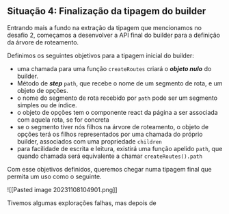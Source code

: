 
## Situação 4: Finalização da tipagem do builder
Entrando mais a fundo na extração da tipagem que mencionamos no desafio 2, começamos a desenvolver a API final do builder para a definição da árvore de roteamento.

Definimos os seguintes objetivos para a tipagem inicial do builder:

- uma chamada para uma função `createRoutes` criará o ***objeto nulo*** do builder.
- Método de ***step*** `path`, que recebe o nome de um segmento de rota, e um objeto de opções.
- o nome do segmento de rota recebido por `path` pode ser um segmento simples ou de índice.
- o objeto de opções tem o componente react da página a ser associada com aquela rota, se for concreta
- se o segmento tiver nós filhos na árvore de roteamento, o objeto de opções terá os filhos representados por uma chamada do próprio builder, associados com uma propriedade `children`
- para facilidade de escrita e leitura, existirá uma função apelido `path`, que quando chamada será equivalente a chamar `createRoutes().path`

Com esse objetivos definidos, queremos chegar numa tipagem final que permita um uso como o seguinte.

![[Pasted image 20231108104901.png]]

Tivemos algumas explorações falhas, mas depois de 